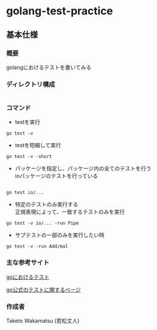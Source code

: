 # golang-test-practice

## 基本仕様

### 概要
golangにおけるテストを書いてみる

### ディレクトリ構成
```cassandraql

```
### コマンド
- testを実行
```cassandraql
go test -v
```

- testを短縮して実行
```cassandraql
go test -v -short
```

- パッケージを指定し、パッケージ内の全てのテストを行う  
ioパッケージのテストを行っている
```cassandraql

go test io/...

```

- 特定のテストのみ実行する  
正規表現によって、一致するテストのみを実行
```cassandraql
go test -v io/... -run Pipe
```

- サブテストの一部のみを実行したい時
```cassandraql
go test -v -run Add/mal
```

### 主な参考サイト
[goにおけるテスト](https://future-architect.github.io/articles/20200601/#%E3%83%86%E3%82%B9%E3%83%88%E3%81%8C%E3%81%97%E3%81%9F%E3%81%84)

[go公式のテストに関するページ](https://pkg.go.dev/testing@master#T.Helper)

### 作成者
Taketo Wakamatsu (若松丈人)
